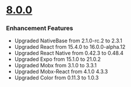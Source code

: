 # [8.0.0](http://gitstrap.com/strapmobile/NativeStarterPro-with-backend-integration/blob/v8.0.0/ChangeLog.md)

### Enhancement Features

- Upgraded NativeBase from 2.1.0-rc.2 to 2.3.1
- Upgraded React from 15.4.0 to 16.0.0-alpha.12
- Upgraded React Native from 0.42.3 to 0.48.4
- Upgraded Expo from 15.1.0 to 21.0.2
- Upgraded Mobx from 3.1.0 to 3.3.1
- Upgraded Mobx-React from 4.1.0 4.3.3
- Upgraded Color from 0.11.3 to 1.0.3